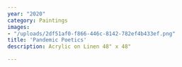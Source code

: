 ```yaml
---
year: "2020"
category: Paintings
images:
- "/uploads/2df51af0-f866-446c-8142-782ef4b433ef.png"
title: 'Pandemic Poetics'
description: Acrylic on Linen 48" x 48"

---
```

